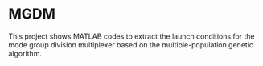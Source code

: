 # MGDM

This project shows MATLAB codes to extract the launch conditions for the mode group division multiplexer based on the multiple-population
genetic algorithm.